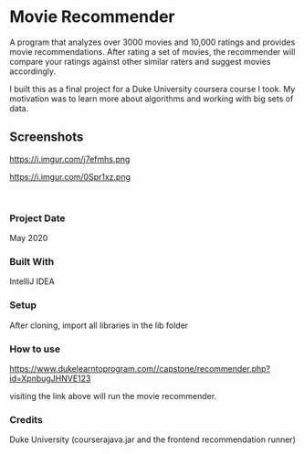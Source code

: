 # Movie Recommender
A program that analyzes over 3000 movies and 10,000 ratings and provides movie recommendations. After rating
a set of movies, the recommender will compare your ratings against other similar raters and suggest movies accordingly.

I built this as a final project for a Duke University coursera course I took. My motivation was to learn more about algorithms and working
with big sets of data.

## Screenshots
https://i.imgur.com/j7efmhs.png

https://i.imgur.com/0Spr1xz.png

&nbsp;
### Project Date
May 2020

### Built With
IntelliJ IDEA

### Setup
After cloning, import all libraries in the lib folder

### How to use
https://www.dukelearntoprogram.com//capstone/recommender.php?id=XpnbugJHNVE123

visiting the link above will run the movie recommender.

### Credits
Duke University (courserajava.jar and the frontend recommendation runner)
